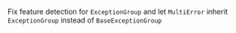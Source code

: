 Fix feature detection for `ExceptionGroup` and let `MultiError` inherit `ExceptionGroup` instead of `BaseExceptionGroup`
